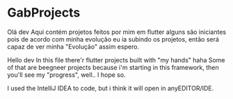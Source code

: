 # GabProjects
Olá dev Aqui contém projetos feitos por mim em flutter alguns são iniciantes pois de acordo com minha evolução eu ia subindo os projetos, então será capaz de ver minha "Evolução" assim espero.

Hello dev In this file there'r flutter projects built with "my hands" haha Some of that are beegneer projects because i'm starting in this framework, then you'll see my "progress", well.. I hope so.

I used the IntelliJ IDEA to code, but i think it will open in anyEDITOR/IDE.

